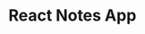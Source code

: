 # React Notes App

<!--
### Features :
- can add add your note with Theme color of your choice.
- can delete your note
- can update the text of your note
- can lock/unlock your note (to prevent accidental change)
-->
